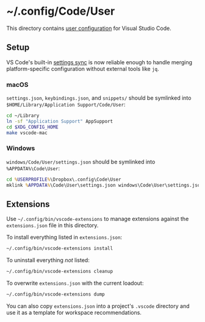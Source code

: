 # ~/.config/Code/User

This directory contains [user configuration][vs] for Visual Studio Code.

[vs]: https://code.visualstudio.com/docs/getstarted/settings

## Setup

VS Code's built-in [settings sync] is now reliable enough to handle merging
platform-specific configuration without external tools like `jq`.

[settings sync]: https://code.visualstudio.com/docs/editor/settings-sync

### macOS

`settings.json`, `keybindings.json`, and `snippets/` should be symlinked into
`$HOME/Library/Application Support/Code/User`:

```sh
cd ~/Library
ln -sf "Application Support" AppSupport
cd $XDG_CONFIG_HOME
make vscode-mac
```

### Windows

`windows/Code/User/settings.json` should be symlinked into `%APPDATA%\Code\User`:

```bat
cd %USERPROFILE%\Dropbox\.config\Code\User
mklink %APPDATA%\Code\User\settings.json windows\Code\User\settings.json
```

## Extensions

Use `~/.config/bin/vscode-extensions` to manage extensions against the
`extensions.json` file in this directory.

To install everything listed in `extensions.json`:

```sh
~/.config/bin/vscode-extensions install
```

To uninstall everything _not_ listed:

```sh
~/.config/bin/vscode-extensions cleanup
```

To overwrite `extensions.json` with the current loadout:

```sh
~/.config/bin/vscode-extensions dump
```

You can also copy `extensions.json` into a project's `.vscode` directory and use
it as a template for workspace recommendations.
